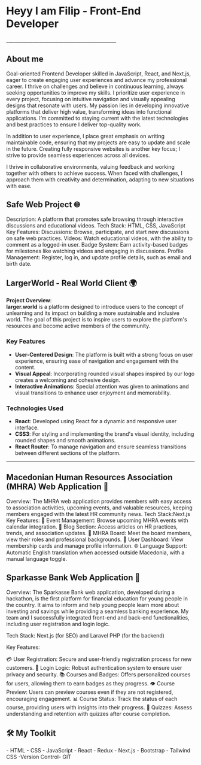 <h1>Heyy I am Filip - Front-End Developer</h1>
______________________________________________

<h2>About me</h2>
Goal-oriented Frontend Developer skilled in JavaScript, React, and Next.js, eager to create engaging user experiences and advance my professional career. I thrive on challenges and believe in continuous learning, always seeking opportunities to improve my skills.
I prioritize user experience in every project, focusing on intuitive navigation and visually appealing designs that resonate with users. My passion lies in developing innovative platforms that deliver high value, transforming ideas into functional applications. I’m committed to staying current with the latest technologies and best practices to ensure I deliver top-quality work.

In addition to user experience, I place great emphasis on writing maintainable code, ensuring that my projects are easy to update and scale in the future. Creating fully responsive websites is another key focus; I strive to provide seamless experiences across all devices.

I thrive in collaborative environments, valuing feedback and working together with others to achieve success. When faced with challenges, I approach them with creativity and determination, adapting to new situations with ease.

<h2> Safe Web Project 🌐</h2>

Description: A platform that promotes safe browsing through interactive discussions and educational videos.
Tech Stack: HTML, CSS, JavaScript
Key Features:
Discussions: Browse, participate, and start new discussions on safe web practices.
Videos: Watch educational videos, with the ability to comment as a logged-in user.
Badge System: Earn activity-based badges for milestones like watching videos and engaging in discussions.
Profile Management: Register, log in, and update profile details, such as email and birth date.


<h2>LargerWorld - Real World Client 🌍</h2>

**Project Overview**:  
**larger.world** is a platform designed to introduce users to the concept of unlearning and its impact on building a more sustainable and inclusive world. The goal of this project is to inspire users to explore the platform's resources and become active members of the community.

### Key Features
- **User-Centered Design**: The platform is built with a strong focus on user experience, ensuring ease of navigation and engagement with the content.
- **Visual Appeal**: Incorporating rounded visual shapes inspired by our logo creates a welcoming and cohesive design.
- **Interactive Animations**: Special attention was given to animations and visual transitions to enhance user enjoyment and memorability.

### Technologies Used
- **React**: Developed using React for a dynamic and responsive user interface.
- **CSS3**: For styling and implementing the brand's visual identity, including rounded shapes and smooth animations.
- **React Router**: To manage navigation and ensure seamless transitions between different sections of the platform.

---

<h2> Macedonian Human Resources Association (MHRA) Web Application 👥</h2>

Overview: The MHRA web application provides members with easy access to association activities, upcoming events, and valuable resources, keeping members engaged with the latest HR community news.
Tech Stack:Next.js
Key Features:
📅 Event Management: Browse upcoming MHRA events with calendar integration.
📰 Blog Section: Access articles on HR practices, trends, and association updates.
👥 MHRA Board: Meet the board members, view their roles and professional backgrounds.
🎫 User Dashboard: View membership cards and manage profile information.
🌐 Language Support: Automatic English translation when accessed outside Macedonia, with a manual language toggle.

<h2> Sparkasse Bank Web Application 🚀</h2>
Overview: The Sparkasse Bank web application, developed during a hackathon, is the first platform for financial education for young people in the country. It aims to inform and help young people learn more about investing and savings while providing a seamless banking experience. My team and I successfully integrated front-end and back-end functionalities, including user registration and login logic.

Tech Stack: Next.js (for SEO) and Laravel PHP (for the backend)

Key Features:

💳 User Registration: Secure and user-friendly registration process for new customers.
🔐 Login Logic: Robust authentication system to ensure user privacy and security.
📚 Courses and Badges: Offers personalized courses for users, allowing them to earn badges as they progress.
👁️ Course Preview: Users can preview courses even if they are not registered, encouraging engagement.
📊 Course Status: Track the status of each course, providing users with insights into their progress.
📝 Quizzes: Assess understanding and retention with quizzes after course completion.

<h2>🛠️ My Toolkit</h2>
- HTML
- CSS
- JavaScript
- React
- Redux
- Next.js
- Bootstrap
- Tailwind CSS
-Version Control- GIT


